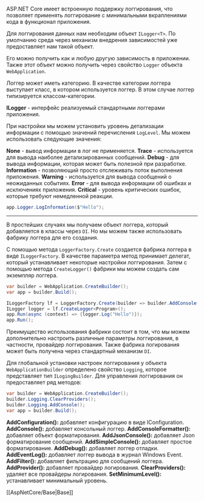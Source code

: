 ASP.NET Core имеет встроенную поддержку логгирования, что позволяет применять логгирование с минимальными вкраплениями кода в функционал приложения.

Для логгирования данных нам необходим объект `ILogger<T>`. По умолчанию среда через механизм внедрения зависимостей уже предоставляет нам такой объект.

Его можно получить как и любую другую зависимость в приложении. Также этот объект можно получить через свойство `Logger` объекта `WebApplication`.

Логгер может иметь категорию. В качестве категории логгера выступает класс, в котором используется логгер. В этом случае логгер типизируется классом-категории.

**ILogger** - интерфейс реализуемый стандартными логгерами приложения.

При настройки мы можем установить уровень детализации информации с помощью значений перечисления `LogLevel`. Мы можем использовать следующие значения:

**None**  - вывод информации в лог не применяется.
**Trace** - используется для вывода наиболее детализированных сообщений. 
**Debug** - для вывода информации, которая может быть полезной при разработке.
**Information** - позволяющий просто отслеживать поток выполнения приложения.
**Warning** - используется для вывода сообщений о неожиданных событиях.
**Error** - для вывода информации об ошибках и исключениях приложения.
**Critical** - уровень критических ошибок, которые требуют немедленной реакции.

```c#
app.Logger.LogInformation($"Hello");
```

---

В простейших случаях мы получаем объект логгера, который добавляется в классы через `DI`. Но мы можем также использовать фабрику логгера для его создания.

С помощью метода `LoggerFactory.Create` создается фабрика логгера в виде `ILoggerFactory`. В качестве параметра метод принимает делегат, который устанавливает некоторые настройки логгирования. Затем с помощью метода `CreateLogger()` фабрики мы можем создать сам экземпляр логгера.

```c#
var builder = WebApplication.CreateBuilder();
var app = builder.Build();

ILoggerFactory lf = LoggerFactory.Create(builder => builder.AddConsole());
ILogger logger = lf.CreateLogger<Program>();
app.Run(async (context) => {logger.Log("Hello")});
app.Run();
```

Преимущество использования фабрики состоит в том, что мы можем дополнительно настроить различные параметры логгирования, в частности, провайдер логгирования. Также фабрика логирования может быть получена через стандартный механизм `DI`.

Для глобальной установки настроек логгирования у объекта `WebApplicationBuilder` определено свойство `Logging`, которое представляет тип `ILogingBuilder`. Для управления логгирования он предоставляет ряд методов:

```c#
var builder = WebApplication.CreateBuilder();
builder.Logging.ClearProviders(); 
builder.Logging.AddConsole();
var app = builder.Build();
```

**AddConfiguration():** добавляет конфигурацию в виде IConfiguration.
**AddConsole():** добавляет консольный логгер.
**AddConsoleFormatter():** добавляет объект форматирования.
**AddJsonConsole():** добавляет Json форматирование сообщений.
**AddSimpleConsole():** добавляет простое форматирование.
**AddDebug():** добавляет логгер отладки.
**AddEventLog():** добавляет логгер вывода в журнал Windows Event.
**AddFilter():** добавляет фильтрацию для сообщений логгера.
**AddProvider():** добавляет провайдер логирования.
**ClearProviders():** удаляет все провайдеры логирования.
**SetMinimumLevel():** устанавливает минимальный уровень.

[[AspNetCore/Base|Base]]

